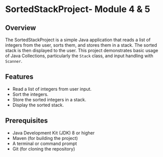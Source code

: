 # SortedStackProject- Module  4 & 5

## Overview

The SortedStackProject is a simple Java application that reads a list of integers from the user, sorts them, and stores them in a stack. The sorted stack is then displayed to the user. This project demonstrates basic usage of Java Collections, particularly the `Stack` class, and input handling with `Scanner`.

## Features

- Read a list of integers from user input.
- Sort the integers.
- Store the sorted integers in a stack.
- Display the sorted stack.

## Prerequisites

- Java Development Kit (JDK) 8 or higher
- Maven (for building the project)
- A terminal or command prompt
- Git (for cloning the repository)


